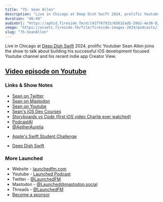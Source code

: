 ```yaml
---
title: "75: Sean Allen"
description: "Live in Chicago at Deep Dish Swift 2024, prolific Youtuber Sean Allen joins the show to talk about building his successful iOS development focused Youtube channel and his recent indie app Creator View."
duration: "46:49"
audioUrl: "https://aphid.fireside.fm/d/1437767933/65632ad5-59b2-4e30-82d1-13845dce07dd/ae6a8f23-077a-4673-811e-eda32ecd8f62.mp3"
image: "https://assets.fireside.fm/file/fireside-images-2024/podcasts/images/6/65632ad5-59b2-4e30-82d1-13845dce07dd/episodes/a/ae6a8f23-077a-4673-811e-eda32ecd8f62/cover.jpg?v=1"
slug: "75-SeanAllen"
---
```


<p>Live in Chicago at <a href="https://deepdishswift.com" rel="nofollow">Deep Dish Swift</a> 2024, prolific Youtuber Sean Allen joins the show to talk about building his successful iOS development focused Youtube channel and his recent indie app Creator View.</p>

<h2><a href="https://youtu.be/oKm4YbwU-WA" rel="nofollow">Video episode on Youtube</a></h2>

<h3>Links &amp; Show Notes</h3>

<ul>
<li><a href="https://x.com/seanallen_dev" rel="nofollow">Sean on Twitter</a></li>
<li><a href="https://mastodon.social/@seanallen_dev" rel="nofollow">Sean on Mastodon</a></li>
<li><a href="https://www.youtube.com/@seanallen" rel="nofollow">Sean on Youtube</a></li>
<li><a href="https://seanallen.teachable.com" rel="nofollow">Sean&#39;s iOS Dev Courses</a></li>
<li><a href="https://www.youtube.com/watch?v=K6JfE8XD9p0" rel="nofollow">Storyboards vs Code (first iOS video Charlie ever watched)</a></li>
<li><a href="https://podcastai.com" rel="nofollow">PodcastAI</a></li>
<li><a href="https://x.com/AetherAurelia" rel="nofollow">@AetherAurelia</a></li>
<li><p><a href="https://developer.apple.com/swift-student-challenge/" rel="nofollow">Apple&#39;s Swift Student Challenge</a></p></li>
<li><p><a href="https://deepdishswift.com" rel="nofollow">Deep Dish Swift</a></p></li>
</ul>

<h3>More Launched</h3>

<ul>
<li>Website - <a href="https://launchedfm.com" rel="nofollow">launchedfm.com</a></li>
<li>Youtube - <a href="https://www.youtube.com/@LaunchedFM" rel="nofollow">Launched Podcast</a></li>
<li>Twitter - <a href="https://twitter.com/launchedfm" rel="nofollow">@LaunchedFM</a></li>
<li>Mastodon - <a href="https://mastodon.social/@Launched" rel="nofollow">@Launched@mastodon.social</a></li>
<li>Threads - <a href="https://www.threads.net/@launchedfm" rel="nofollow">@LaunchedFM</a></li>
<li><a href="https://launchedfm.com/sponsors" rel="nofollow">Become a sponsor</a></li>
</ul>
